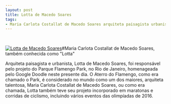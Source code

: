 ```yaml
---
layout: post
title: Lotta de Macedo Soares
tags:
- Maria Carlota Costallat de Macedo Soares arquiteta paisagista urbanista Lotta
---
```

 


[![Lotta de Macedo Soares](https://sandrojtorres.files.wordpress.com/2017/03/lotta-de-macedo-soares.jpg?w=300)](https://sandrojtorres.files.wordpress.com/2017/03/lotta-de-macedo-soares.jpg)#Maria Carlota Costallat de Macedo Soares, também conhecida como "Lotta"

Arquiteta paisagista e urbanista, Lotta de Macedo Soares, foi responsável pelo projeto do Parque Flamengo Park, no Rio de Janeiro, homenageada pelo Google Doodle neste presente dia. O Aterro do Flamengo, como era chamado o Park, é considerado no mundo como um dos maiores, arquiteta talentosa, Maria Carlota Costallat de Macedo Soares, ou como era chamada, Lotta também teve seu projeto incorporado em maratonas e corridas de ciclismo, incluindo vários eventos das olimpíadas de 2016.
